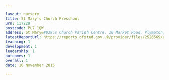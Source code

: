 ```yaml
---

layout: nursery
title: St Mary's Church Preschool
urn: 117229
postcode: PL7 1QW
address: St Mary&#039;s Church Parish Centre, 10 Market Road, Plympton, PLYMOUTH, PL7 1QW
latestReportUrl: https://reports.ofsted.gov.uk/provider/files/2526569/urn/117229.pdf
teaching: 1
development: 1
leadership: 1
outcomes: 1
overall: 1
date: 10 November 2015

---
```

